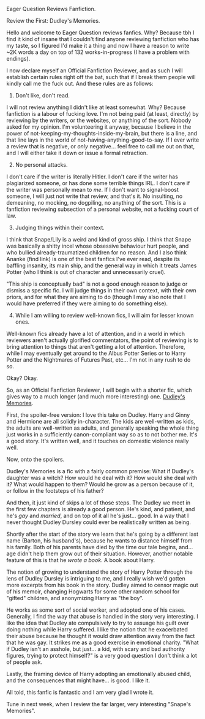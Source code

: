 Eager Question Reviews Fanfiction.

Review the First: Dudley's Memories.

Hello and welcome to Eager Question reviews fanfics. Why? Because tbh I find it kind of insane that I couldn't find anyone reviewing fanfiction who has my taste, so I figured I'd make it a thing and now I have a reason to write ~2K words a day on top of 132 works-in-progress (I have a problem with endings).

I now declare myself an Official Fanfiction Reviewer, and as such I will establish certain rules right off the bat, such that if I break them people will kindly call me the fuck out. And these rules are as follows:

1. Don't like, don't read.

I will not review anything I didn't like at least somewhat. Why? Because fanfiction is a labour of fucking love. I'm not being paid (at least, directly) by reviewing by the writers, or the websites, or anything of the sort. Nobody asked for my opinion. I'm volunteering it anyway, because I believe in the power of not-keeping-my-thoughts-inside-my-brain, but there is a line, and that line lays in the world of not-having-anything-good-to-say. If I ever write a review that is negative, or *only* negative... feel free to call me out on that, and I will either take it down or issue a formal retraction.

2. No personal attacks.

I don't care if the writer is literally Hitler. I don't care if the writer has plagiarized someone, or has done some terrible things IRL. I don't care if the writer was personally mean to *me*. If I don't want to signal-boost someone, I will just not write that review, and that's it. No insulting, no demeaning, no mocking, no dogpiling, no anything of the sort. This is a fanfiction reviewing subsection of a personal website, not a fucking court of law.

3. Judging things within their context.

I think that Snape/Lily is a weird and kind of gross ship. I think that Snape was basically a shitty incel whose obsessive behaviour hurt people, and who bullied already-traumatized children for no reason. And I also think Ananke (find link) is one of the best fanfics I've ever read, despite its baffling insanity, its main ship, and the general way in which it treats James Potter (who I think is out of character and unnecessarily cruel).

"This ship is conceptually bad" is not a good enough reason to judge or dismiss a specific fic. I will judge things in their own context, with their own priors, and for what they are aiming to do (though I may also note that I would have preferred if they were aiming to do something else).

4. While I am willing to review well-known fics, I will aim for lesser known ones.

Well-known fics already have a lot of attention, and in a world in which reviewers aren't actually glorified commentators, the point of reviewing is to bring attention to things that aren't getting a lot of attention. Therefore, while I may eventually get around to the Albus Potter Series or to Harry Potter and the Nightmares of Futures Past, etc... I'm not in any rush to do so.

Okay? Okay.

So, as an Official Fanfiction Reviewer, I will begin with a shorter fic, which gives way to a much longer (and much more interesting) one. [Dudley's Memories](https://www.fanfiction.net/s/6142629/1/Dudley-s-Memories).

First, the spoiler-free version: I love this take on Dudley. Harry and Ginny and Hermione are all solidly in-character. The kids are well-written as kids, the adults are well-written as adults, and generally speaking the whole thing just works in a sufficiently canon-compliant way so as to not bother me. It's a good story. It's written well, and it touches on domestic violence really well.

Now, onto the spoilers.

Dudley's Memories is a fic with a fairly common premise: What if Dudley's daughter was a witch? How would he deal with it? How would she deal with it? What would happen to them? Would he grow as a person because of it, or follow in the footsteps of his father?

And then, it just kind of skips a lot of those steps. The Dudley we meet in the first few chapters is already a good person. He's kind, and patient, and he's *gay* and *married*, and on top of it all he's just... good. In a way that I never thought Dudley Dursley could ever be realistically written as being.

Shortly after the start of the story we learn that he's going by a different last name (Barton, his husband's), because he wants to distance himself from his family. Both of his parents have died by the time our tale begins, and... age didn't help them grow out of their situation. However, another notable feature of this is that he *wrote a book*. A book about Harry.

The notion of growing to understand the story of Harry Potter through the lens of Dudley Dursley is intriguing to me, and I really wish we'd gotten more excerpts from his book in the story. Dudley aimed to censor magic out of his memoir, changing Hogwarts for some other random school for "gifted" children, and anonymizing Harry as "the boy".

He works as some sort of social worker, and adopted one of his cases. Generally, I find the way that abuse is handled in the story very interesting. I like the idea that Dudley ate compulsively to try to assuage his guilt over doing nothing while Harry suffered. I like the notion that he exacerbated their abuse because he thought it would draw attention away from the fact that he was gay. It strikes me as a good exercise in emotional charity. "What if Dudley isn't an asshole, but just... a kid, with scary and bad authority figures, trying to protect himself?" is a very good question I don't think a lot of people ask.

Lastly, the framing device of Harry adopting an emotionally abused child, and the consequences that might have... is good. I like it.

All told, this fanfic is fantastic and I am very glad I wrote it.

Tune in next week, when I review the far larger, very interesting "Snape's Memories".
